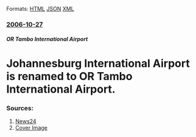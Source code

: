 
Formats: [HTML](/news/2006/10/27/johannesburg-international-airport-is-renamed-to-or-tambo-international-airport.html)  [JSON](/news/2006/10/27/johannesburg-international-airport-is-renamed-to-or-tambo-international-airport.json)  [XML](/news/2006/10/27/johannesburg-international-airport-is-renamed-to-or-tambo-international-airport.xml)  

### [2006-10-27](/news/2006/10/27/index.md)

##### OR Tambo International Airport
#  Johannesburg International Airport is renamed to OR Tambo International Airport. 




### Sources:

1. [News24](http://www.news24.com/News24/South_Africa/News/0,,2-7-1442_2021445,00.html)
1. [Cover Image](http://graph.facebook.com/10227041841/picture)
